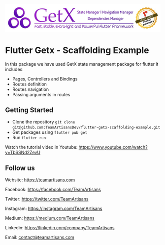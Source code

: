 ![](https://raw.githubusercontent.com/jonataslaw/getx-community/master/get.png)

# Flutter Getx - Scaffolding Example

In this package we have used GetX state management package for flutter it includes:
- Pages, Controllers and Bindings
- Routes definition
- Routes navigation
- Passing arguments in routes

## Getting Started

- Clone the repository `git clone git@github.com:TeamArtisansDev/flutter-getx-scaffolding-example.git`
- Get packages using `flutter pub get`
- Run `flutter run`

Watch the tutorial video in Youtube: https://www.youtube.com/watch?v=TbSSNd2ZevU

## Follow us

Website: https://teamartisans.com

Facebook: https://facebook.com/TeamArtisans

Twitter: https://twitter.com/TeamArtisans

Instagram: https://instagram.com/TeamArtisans

Medium: https://medium.com/TeamArtisans

Linkedin: https://linkedin.com/company/TeamArtisans

Email: contact@teamartisans.com
